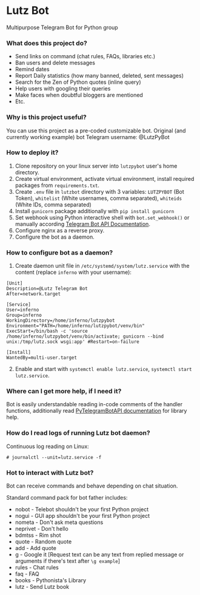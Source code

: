 # Lutz Bot
Multipurpose Telegram Bot for Python group

### What does this project do?
 * Send links on command (chat rules, FAQs, libraries etc.)
 * Ban users and delete messages
 * Remind dates
 * Report Daily statistics (how many banned, deleted, sent messages)
 * Search for the Zen of Python quotes (inline query)
 * Help users with googling their queries
 * Make faces when doubtful bloggers are mentioned
 * Etc.

### Why is this project useful?
You can use this project as a pre-coded customizable bot.
Original (and currently working example) bot Telegram username: @LutzPyBot

### How to deploy it?
 1. Clone repository on your linux server into `lutzpybot` user's home directory.
 2. Create virtual environment, activate virtual environment, install required packages from `requirements.txt`.
 3. Create `.env` file in `lutzbot` directory with 3 variables: `LUTZPYBOT` (Bot Token), `whitelist` (White usernames, comma separated), `whiteids` (White IDs, comma separated)
 4. Install `gunicorn` package additionally with `pip install gunicorn`
 5. Set webhook using Python interactive shell with `bot.set_webhook()` or manually according [Telegram Bot API Documentation](https://core.telegram.org/bots/api#setwebhook).
 6. Configure nginx as a reverse proxy.
 7. Configure the bot as a daemon.

### How to configure bot as a daemon?
1. Create daemon unit file in `/etc/systemd/system/lutz.service` with the content (replace `inferno` with your username):
```
[Unit]
Description=@Lutz Telegram Bot
After=network.target

[Service]
User=inferno
Group=inferno
WorkingDirectory=/home/inferno/lutzpybot
Environment="PATH=/home/inferno/lutzpybot/venv/bin"
ExecStart=/bin/bash -c 'source /home/inferno/lutzpybot/venv/bin/activate; gunicorn --bind unix:/tmp/lutz.sock wsgi:app' #Restart=on-failure

[Install]
WantedBy=multi-user.target
```
2. Enable and start with `systemctl enable lutz.service`, `systemctl start lutz.service`.

### Where can I get more help, if I need it?
Bot is easily understandable reading in-code comments of the handler functions, additionally read [PyTelegramBotAPI documentation](url=https://github.com/eternnoir/pyTelegramBotAPI) for library help.


### How do I read logs of running Lutz bot daemon?
Continuous log reading on Linux:

```# journalctl --unit=lutz.service -f```


### Hot to interact with Lutz bot?
Bot can receive commands and behave depending on chat situation.

Standard command pack for bot father includes:
* nobot - Telebot shouldn't be your first Python project
* nogui - GUI app shouldn't be your first Python project
* nometa - Don't ask meta questions
* neprivet - Don't hello
* bdmtss - Rim shot
* quote - Random quote
* add - Add quote
* g - Google it [Request text can be any text from replied message or arguments if there's text after `\g example`]
* rules - Chat rules
* faq - FAQ
* books - Pythonista's Library
* lutz - Send Lutz book